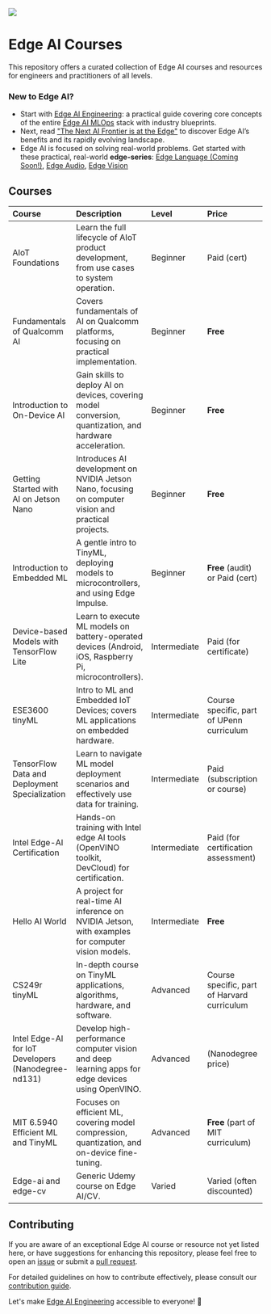 [![](https://img.shields.io/badge/Contribute-Welcome-green)](./CONTRIBUTING.md)

# Edge AI Courses 

This repository offers a curated collection of Edge AI courses and resources for engineers and practitioners of all levels.

### New to Edge AI? 

- Start with [Edge AI Engineering](https://github.com/afondiel/edge-ai-engineering): a practical guide covering core concepts of the entire [Edge AI MLOps](https://docs.edgeimpulse.com/docs/concepts/edge-ai-fundamentals/what-is-edge-mlops) stack with industry blueprints.
- Next, read ["The Next AI Frontier is at the Edge"](https://afondiel.github.io/posts/the-next-ai-frontier-is-at-the-edge/) to discover Edge AI’s benefits and its rapidly evolving landscape.
- Edge AI is focused on solving real-world problems. Get started with these practical, real-world **edge-series**: [Edge Language (Coming Soon!)](https://github.com/afondiel/edge-audio), [Edge Audio](https://github.com/afondiel/edge-audio), [Edge Vision](https://github.com/afondiel/edge-vision)

## Courses

| Course | Description | Level | Price | Organization |
| :------------------------------------------------- | :------------------------------------------------------------------------------------------------------- | :--------- | :------------------------------ | :------------------------------------------------------------------------------------------------------- |
| AIoT Foundations | Learn the full lifecycle of AIoT product development, from use cases to system operation. | Beginner | Paid (cert) | [Udacity](https://www.udacity.com/course/aiot-foundations--ud074) |
| Fundamentals of Qualcomm AI | Covers fundamentals of AI on Qualcomm platforms, focusing on practical implementation. | Beginner | **Free** | [Qualcomm / GitHub (afondiel)](https://github.com/afondiel/Fundamentals-of-Qualcomm-AI) |
| Introduction to On-Device AI | Gain skills to deploy AI on devices, covering model conversion, quantization, and hardware acceleration. | Beginner | **Free** | [Qualcomm / DeepLearning.AI](https://www.deeplearning.ai/short-courses/introduction-to-on-device-ai/) |
| Getting Started with AI on Jetson Nano | Introduces AI development on NVIDIA Jetson Nano, focusing on computer vision and practical projects. | Beginner | **Free** | [NVIDIA DLI](https://learn.nvidia.com/courses/course-detail?course_id=course-v1:DLI+S-RX-02+V2) |
| Introduction to Embedded ML | A gentle intro to TinyML, deploying models to microcontrollers, and using Edge Impulse. | Beginner | **Free** (audit) or Paid (cert) | [Edge Impulse / Coursera](https://www.coursera.org/learn/introduction-to-embedded-machine-learning) |
| Device-based Models with TensorFlow Lite | Learn to execute ML models on battery-operated devices (Android, iOS, Raspberry Pi, microcontrollers). | Intermediate | Paid (for certificate) | [DeepLearning.AI / Coursera](https://www.coursera.org/learn/device-based-models-tensorflow/) |
| ESE3600 tinyML | Intro to ML and Embedded IoT Devices; covers ML applications on embedded hardware. | Intermediate | Course specific, part of UPenn curriculum | [University of Pennsylvania (UPenn)](https://tinyml.seas.upenn.edu/) |
| TensorFlow Data and Deployment Specialization | Learn to navigate ML model deployment scenarios and effectively use data for training. | Intermediate | Paid (subscription or course) | [Google / DeepLearning.AI](https://www.coursera.org/specializations/tensorflow-data-and-deployment) |
| Intel Edge-AI Certification | Hands-on training with Intel edge AI tools (OpenVINO toolkit, DevCloud) for certification. | Intermediate | Paid (for certification assessment) | [Intel](https://www.intel.com/content/www/us/en/support/articles/000090160/programs/intel-ai-builders.html) |
| Hello AI World | A project for real-time AI inference on NVIDIA Jetson, with examples for computer vision models. | Intermediate | **Free** | [NVIDIA / GitHub (dusty-nv)](https://github.com/dusty-nv/jetson-inference#readme) |
| CS249r tinyML | In-depth course on TinyML applications, algorithms, hardware, and software. | Advanced | Course specific, part of Harvard curriculum | [Harvard](https://sites.google.com/g.harvard.edu/tinyml/home) |
| Intel Edge-AI for IoT Developers (Nanodegree-nd131) | Develop high-performance computer vision and deep learning apps for edge devices using OpenVINO. | Advanced | (Nanodegree price) | [Udacity](https://www.udacity.com/course/intel-edge-ai-for-iot-developers-nanodegree--nd131) |
| MIT 6.5940 Efficient ML and TinyML | Focuses on efficient ML, covering model compression, quantization, and on-device fine-tuning. | Advanced | **Free** (part of MIT curriculum) | [MIT HAN Lab](https://hanlab.mit.edu/courses/2024-fall-65940) |
| Edge-ai and edge-cv | Generic Udemy course on Edge AI/CV. | Varied | Varied (often discounted) | [Udemy](https://www.udemy.com/) |

## Contributing

If you are aware of an exceptional Edge AI course or resource not yet listed here, or have suggestions for enhancing this repository, please feel free to open an [issue](https://github.com/afondiel/edge-ai-courses/issues) or submit a [pull request](https://github.com/afondiel/edge-ai-courses/pulls).

For detailed guidelines on how to contribute effectively, please consult our [contribution guide](https://github.com/afondiel/edge-ai-courses/blob/main/CONTRIBUTING.md).

Let's make [Edge AI Engineering](https://github.com/afondiel/edge-ai-engineering) accessible to everyone! 🚀
